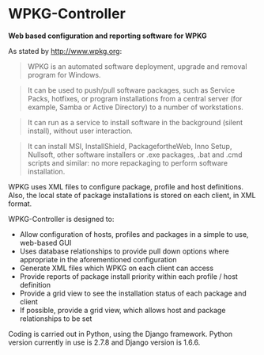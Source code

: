 # WPKG-Controller

**Web based configuration and reporting software for WPKG**

As stated by http://www.wpkg.org:

> WPKG is an automated software deployment, upgrade and removal program for Windows.

> It can be used to push/pull software packages, such as Service Packs, hotfixes, or program installations from a central server (for example, Samba or Active Directory) to a number of workstations.

> It can run as a service to install software in the background (silent install), without user interaction.

> It can install MSI, InstallShield, PackagefortheWeb, Inno Setup, Nullsoft, other software installers or .exe packages, .bat and .cmd scripts and similar: no more repackaging to perform software installation. 

WPKG uses XML files to configure package, profile and host definitions. Also, the local state of package installations is stored on each client, in XML format.

WPKG-Controller is designed to:

* Allow configuration of hosts, profiles and packages in a simple to use, web-based GUI
* Uses database relationships to provide pull down options where appropriate in the aforementioned configuration
* Generate XML files which WPKG on each client can access
* Provide reports of package install priority within each profile / host definition
* Provide a grid view to see the installation status of each package and client
* If possible, provide a grid view, which allows host and package relationships to be set

Coding is carried out in Python, using the Django framework. Python version currently in use is 2.7.8 and Django version is 1.6.6.
